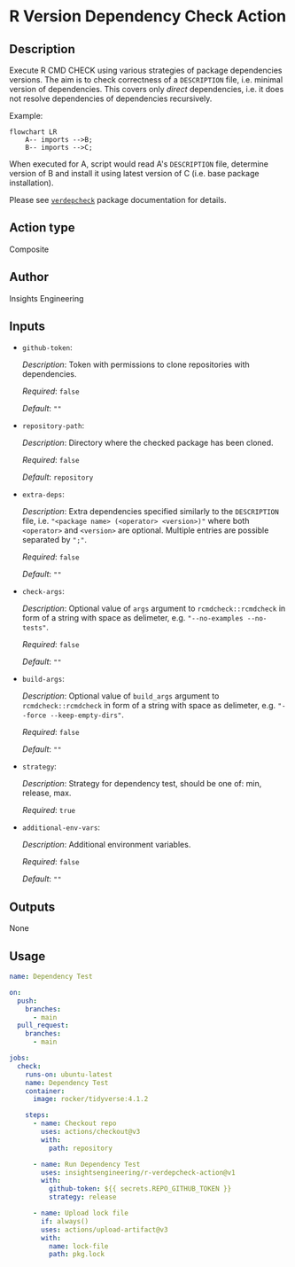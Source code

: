 # R Version Dependency Check Action

## Description

Execute R CMD CHECK using various strategies of package dependencies versions.
The aim is to check correctness of a `DESCRIPTION` file, i.e. minimal version of dependencies.
This covers only _direct_ dependencies, i.e. it does not resolve dependencies of dependencies recursively.

Example:
```mermaid
flowchart LR
    A-- imports -->B;
    B-- imports -->C;
```

When executed for A, script would read A's `DESCRIPTION` file, determine version of B and install it using latest version of C (i.e. base package installation).

Please see [`verdepcheck`](https://github.com/insightsengineering/verdepcheck) package documentation for details.

## Action type
Composite

## Author
Insights Engineering

## Inputs
* `github-token`:

  _Description_: Token with permissions to clone repositories with dependencies.

  _Required_: `false`

  _Default_: `""`

* `repository-path`:

  _Description_: Directory where the checked package has been cloned.

  _Required_: `false`

  _Default_: `repository`

* `extra-deps`:

  _Description_: Extra dependencies specified similarly to the `DESCRIPTION` file, i.e. `"<package name> (<operator> <version>)"` where both `<operator>` and `<version>` are optional. Multiple entries are possible separated by `";"`.

  _Required_: `false`

  _Default_: `""`

* `check-args`:

  _Description_: Optional value of `args` argument to `rcmdcheck::rcmdcheck` in form of a string with space as delimeter, e.g. `"--no-examples --no-tests"`.

  _Required_: `false`

  _Default_: `""`

* `build-args`:

  _Description_: Optional value of `build_args` argument to `rcmdcheck::rcmdcheck` in form of a string with space as delimeter, e.g. `"--force --keep-empty-dirs"`.

  _Required_: `false`

  _Default_: `""`

* `strategy`:

  _Description_: Strategy for dependency test, should be one of: min, release, max.

  _Required_: `true`

* `additional-env-vars`:

  _Description_: Additional environment variables.

  _Required_: `false`

  _Default_: `""`


## Outputs

None

## Usage

```yaml
name: Dependency Test

on:
  push:
    branches:
      - main
  pull_request:
    branches:
      - main

jobs:
  check:
    runs-on: ubuntu-latest
    name: Dependency Test
    container:
      image: rocker/tidyverse:4.1.2

    steps:
      - name: Checkout repo
        uses: actions/checkout@v3
        with:
          path: repository

      - name: Run Dependency Test
        uses: insightsengineering/r-verdepcheck-action@v1
        with:
          github-token: ${{ secrets.REPO_GITHUB_TOKEN }}
          strategy: release

      - name: Upload lock file
        if: always()
        uses: actions/upload-artifact@v3
        with:
          name: lock-file
          path: pkg.lock
```
